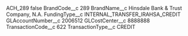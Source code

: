 <?xml version="1.0" encoding="UTF-8"?>
<CustomMetadata xmlns="http://soap.sforce.com/2006/04/metadata" xmlns:xsi="http://www.w3.org/2001/XMLSchema-instance" xmlns:xsd="http://www.w3.org/2001/XMLSchema">
    <label>ACH_289</label>
    <protected>false</protected>
    <values>
        <field>BrandCode__c</field>
        <value xsi:type="xsd:string">289</value>
    </values>
    <values>
        <field>BrandName__c</field>
        <value xsi:type="xsd:string">Hinsdale Bank &amp; Trust Company, N.A.</value>
    </values>
    <values>
        <field>FundingType__c</field>
        <value xsi:type="xsd:string">INTERNAL_TRANSFER_IRAHSA_CREDIT</value>
    </values>
    <values>
        <field>GLAccountNumber__c</field>
        <value xsi:type="xsd:string">2006512</value>
    </values>
    <values>
        <field>GLCostCenter__c</field>
        <value xsi:type="xsd:string">8888888</value>
    </values>
    <values>
        <field>TransactionCode__c</field>
        <value xsi:type="xsd:string">622</value>
    </values>
    <values>
        <field>TransactionType__c</field>
        <value xsi:type="xsd:string">CREDIT</value>
    </values>
</CustomMetadata>
